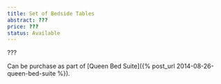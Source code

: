 ```yaml
---
title: Set of Bedside Tables
abstract: ???
price: ???
status: Available
---
```

???

Can be purchase as part of [Queen Bed Suite]({% post_url 2014-08-26-queen-bed-suite %}).
